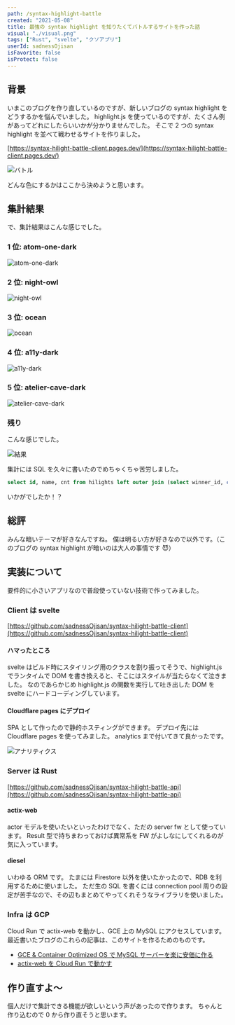 ```yaml
---
path: /syntax-highlight-battle
created: "2021-05-08"
title: 最強の syntax highlight を知りたくてバトルするサイトを作った話
visual: "./visual.png"
tags: ["Rust", "svelte", "クソアプリ"]
userId: sadnessOjisan
isFavorite: false
isProtect: false
---
```


## 背景

いまこのブログを作り直しているのですが、新しいブログの syntax highlight をどうするかを悩んでいました。
highlight.js を使っているのですが、たくさん例があってどれにしたらいいかが分かりませんでした。
そこで 2 つの syntax highlight を並べて戦わせるサイトを作りました。

[https://syntax-hilight-battle-client.pages.dev/](https://syntax-hilight-battle-client.pages.dev/)

![バトル](./battle.png)

どんな色にするかはここから決めようと思います。

## 集計結果

で、集計結果はこんな感じでした。

### 1 位: atom-one-dark

![atom-one-dark](./atom-one-dark.png)

### 2 位: night-owl

![night-owl](./night-owl.png)

### 3 位: ocean

![ocean](./ocean.png)

### 4 位: a11y-dark

![a11y-dark](./a11y-dark.png)

### 5 位: atelier-cave-dark

![atelier-cave-dark](./atelier-cave-dark.png)

### 残り

こんな感じでした。

![結果](result.png)

集計には SQL を久々に書いたのでめちゃくちゃ苦労しました。

```sql
select id, name, cnt from hilights left outer join (select winner_id, count(*) as cnt from results group by results.winner_id) as res on id = res.winner_id order by cnt desc;
```

いかがでしたか！？

## 総評

みんな暗いテーマが好きなんですね。
僕は明るい方が好きなので以外です。（このブログの syntax highlight が暗いのは大人の事情です 😈）

## 実装について

要件的に小さいアプリなので普段使っていない技術で作ってみました。

### Client は svelte

[https://github.com/sadnessOjisan/syntax-hilight-battle-client](https://github.com/sadnessOjisan/syntax-hilight-battle-client)

#### ハマったところ

svelte はビルド時にスタイリング用のクラスを割り振ってそうで、highlight.js でランタイムで DOM を書き換えると、そこにはスタイルが当たらなくて泣きました。
なのであらかじめ highlight.js の関数を実行して吐き出した DOM を svelte にハードコーディングしています。

#### Cloudflare pages にデプロイ

SPA として作ったので静的ホスティングができます。
デプロイ先には Cloudflare pages を使ってみました。
analytics まで付いてきて良かったです。

![アナリティクス](./ana.png)

### Server は Rust

[https://github.com/sadnessOjisan/syntax-hilight-battle-api](https://github.com/sadnessOjisan/syntax-hilight-battle-api)

#### actix-web

actor モデルを使いたいといったわけでなく、ただの server fw として使っています。
Result 型で持ちまわっておけば異常系を FW がよしなにしてくれるのが気に入っています。

#### diesel

いわゆる ORM です。
たまには Firestore 以外を使いたかったので、RDB を利用するために使いました。
ただ生の SQL を書くには connection pool 周りの設定が苦手なので、その辺もまとめてやってくれそうなライブラリを使いました。

### Infra は GCP

Cloud Run で actix-web を動かし、GCE 上の MySQL にアクセスしています。
最近書いたブログのこれらの記事は、このサイトを作るためのものです。

- [GCE & Container Optimized OS で MySQL サーバーを楽に安価に作る](https://blog.ojisan.io/gce-mysql)
- [actix-web を Cloud Run で動かす](https://blog.ojisan.io/actix-web-cloud-run)

## 作り直すよ〜

個人だけで集計できる機能が欲しいという声があったので作ります。
ちゃんと作り込むので 0 から作り直そうと思います。
